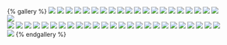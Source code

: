 {% gallery %}
![](/images/teacher2/1.教育的概念.png)
![](/images/teacher2/2.教育的属性.png)
![](/images/teacher2/3.教育的功能.png)
![](/images/teacher2/4.教育的起源.png)
![](/images/teacher2/5.教育的发展-原始社会.png)
![](/images/teacher2/5.教育的发展-奴隶社会-国内.png)
![](/images/teacher2/5.教育的发展-奴隶社会-国外.png)
![](/images/teacher2/5.教育的发展-封建社会-国内.png)
![](/images/teacher2/5.教育的发展-封建社会-国外.png)
![](/images/teacher2/5.教育的发展-近现代.png)
![](/images/teacher2/6.教育学的概念.png)
![](/images/teacher2/7.教育学的萌芽阶段-一个人-国内.png)
![](/images/teacher2/7.教育学的萌芽阶段-一本书-国内.png)
![](/images/teacher2/7.教育学的萌芽阶段-国外.png)
![](/images/teacher2/8.教育学的独立及多样化阶段1.png)
![](/images/teacher2/8.教育学的独立及多样化阶段2.png)
![](/images/teacher2/9.教育学的深化发展阶段.png)
![](/images/teacher2/10.现代教育发展.png)
![](/images/teacher2/11.教育与生产力的关系.png)
![](/images/teacher2/12.教育与政治经济制度的关系.png)
![](/images/teacher2/13.教育与文化的关系.png)  
![](/images/teacher2/14.教育与人口的关系.png)
![](/images/teacher2/15.个体身心发展的一般规律.png)
![](/images/teacher2/16.影响人发展因素的理论.png)
![](/images/teacher2/17.影响人的身心发展的因素.png)
![](/images/teacher2/18.教育制度的概念.png)
![](/images/teacher2/19.建立学制的依据.png)
![](/images/teacher2/20.学制的形成发展.png)
![](/images/teacher2/21.现代学制的类型.png)
![](/images/teacher2/22.我国现代学制的沿革.png)
![](/images/teacher2/23.现代教育制度的发展趋势.png)
![](/images/teacher2/24.义务教育.png)
![](/images/teacher2/25.终生教育.png)
![](/images/teacher2/26.教育目的的概念.png)
![](/images/teacher2/27.教育目的的层次结构.png)
![](/images/teacher2/28.教育目的作用.png)
![](/images/teacher2/29.教育目的的理论.png)
![](/images/teacher2/30.教育目的的理论.png)
![](/images/teacher2/31.我国的教育目的的理论.png)
![](/images/teacher2/32.教育研究的基本方法.png)
![](/images/teacher2/33.课程的概念.png)
![](/images/teacher2/34.课程的分类(内容属性和组织形式).png)
![](/images/teacher2/34.课程的分类(实施要求).png)
![](/images/teacher2/34.课程的分类(设计开发主体).png)
![](/images/teacher2/34.课程的分类(课程呈现方式).png)
![](/images/teacher2/34.课程的分类(课程任务).png) 
![](/images/teacher2/35.课程理论流派.png) 
{% endgallery %}